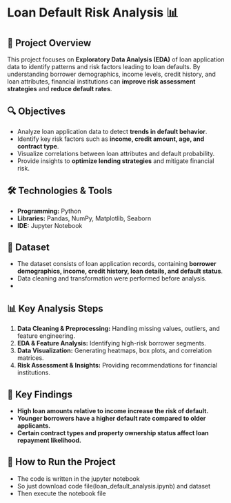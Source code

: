 # Loan Default Risk Analysis 📊

## 📝 Project Overview  
This project focuses on **Exploratory Data Analysis (EDA)** of loan application data to identify patterns and risk factors leading to loan defaults. By understanding borrower demographics, income levels, credit history, and loan attributes, financial institutions can **improve risk assessment strategies** and **reduce default rates**.

## 🔍 Objectives  
- Analyze loan application data to detect **trends in default behavior**.  
- Identify key risk factors such as **income, credit amount, age, and contract type**.  
- Visualize correlations between loan attributes and default probability.  
- Provide insights to **optimize lending strategies** and mitigate financial risk.  

## 🛠️ Technologies & Tools  
- **Programming:** Python  
- **Libraries:** Pandas, NumPy, Matplotlib, Seaborn  
- **IDE:** Jupyter Notebook  

## 📂 Dataset  
- The dataset consists of loan application records, containing **borrower demographics, income, credit history, loan details, and default status**.  
- Data cleaning and transformation were performed before analysis.
- 
## 📊 Key Analysis Steps  
1. **Data Cleaning & Preprocessing:** Handling missing values, outliers, and feature engineering.  
2. **EDA & Feature Analysis:** Identifying high-risk borrower segments.  
3. **Data Visualization:** Generating heatmaps, box plots, and correlation matrices.  
4. **Risk Assessment & Insights:** Providing recommendations for financial institutions.  

## 📌 Key Findings  
- **High loan amounts relative to income increase the risk of default.**  
- **Younger borrowers have a higher default rate compared to older applicants.**  
- **Certain contract types and property ownership status affect loan repayment likelihood.**  

## 🚀 How to Run the Project  
- The code is written in the jupyter notebook 
- So just download code file(loan_default_analysis.ipynb) and dataset 
- Then execute the notebook file

